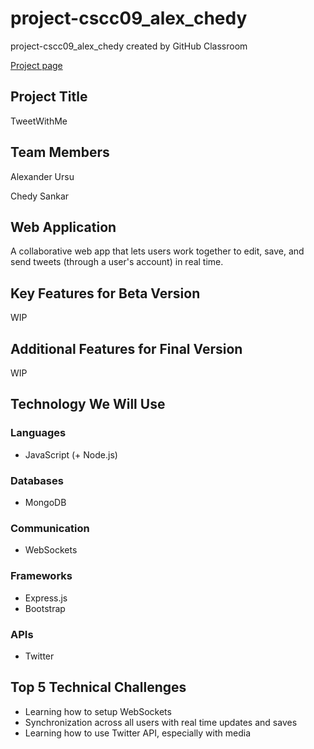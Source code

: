 # project-cscc09_alex_chedy

project-cscc09_alex_chedy created by GitHub Classroom

[Project page](https://thierrysans.me/CSCC09/project/)

## Project Title

TweetWithMe

## Team Members

Alexander Ursu

Chedy Sankar

## Web Application

A collaborative web app that lets users work together to edit, save, and send tweets (through a user's account) in real time.

## Key Features for Beta Version

WIP

## Additional Features for Final Version

WIP

## Technology We Will Use

### Languages

- JavaScript (+ Node.js)

### Databases

- MongoDB

### Communication

- WebSockets

### Frameworks

- Express.js
- Bootstrap

### APIs

- Twitter

## Top 5 Technical Challenges

- Learning how to setup WebSockets
- Synchronization across all users with real time updates and saves
- Learning how to use Twitter API, especially with media
